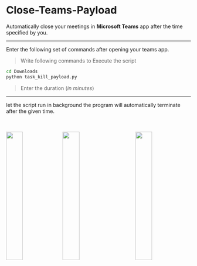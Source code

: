 # Close-Teams-Payload
Automatically close your meetings in **Microsoft Teams** app after the time specified by you.
***
Enter the following set of commands after opening your teams app.
>Write following commands to Execute the script
```cmd
cd Downloads
python task_kill_payload.py
```

>Enter the duration (_in minutes_)
***
let the script run in background the program will automatically terminate after the given time.
<br><br><br>

<a href="url"><img src="https://external-content.duckduckgo.com/iu/?u=https%3A%2F%2Feducapsindia.com%2Fec-media%2F2020%2F04%2F267_Python_logo-512-min.png&f=1&nofb=1" align="left" width="30%" ></a>

<img src="https://external-content.duckduckgo.com/iu/?u=https%3A%2F%2Fupload.wikimedia.org%2Fwikipedia%2Fcommons%2Fthumb%2Fc%2Fc9%2FMicrosoft_Office_Teams_(2018%25E2%2580%2593present).svg%2F1200px-Microsoft_Office_Teams_(2018%25E2%2580%2593present).svg.png&f=1&nofb=1" align="center" width="30%">
<img src="https://image.flaticon.com/icons/png/512/37/37318.png" align="right" width="30%">
